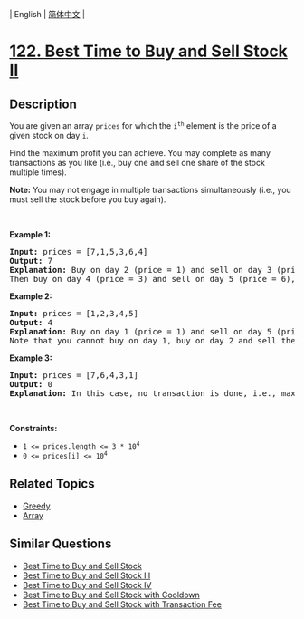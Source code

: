 
| English | [简体中文](README.md) |

# [122. Best Time to Buy and Sell Stock II](https://leetcode-cn.com/problems/best-time-to-buy-and-sell-stock-ii/)

## Description

<p>You are given an array <code>prices</code> for which the <code>i<sup>th</sup></code> element is the price of a given stock on day <code>i</code>.</p>

<p>Find the maximum profit you can achieve. You may complete as many transactions as you like (i.e., buy one and sell one share of the stock multiple times).</p>

<p><strong>Note:</strong> You may not engage in multiple transactions simultaneously (i.e., you must sell the stock before you buy again).</p>

<p>&nbsp;</p>
<p><strong>Example 1:</strong></p>

<pre>
<strong>Input:</strong> prices = [7,1,5,3,6,4]
<strong>Output:</strong> 7
<strong>Explanation:</strong> Buy on day 2 (price = 1) and sell on day 3 (price = 5), profit = 5-1 = 4.
Then buy on day 4 (price = 3) and sell on day 5 (price = 6), profit = 6-3 = 3.
</pre>

<p><strong>Example 2:</strong></p>

<pre>
<strong>Input:</strong> prices = [1,2,3,4,5]
<strong>Output:</strong> 4
<strong>Explanation:</strong> Buy on day 1 (price = 1) and sell on day 5 (price = 5), profit = 5-1 = 4.
Note that you cannot buy on day 1, buy on day 2 and sell them later, as you are engaging multiple transactions at the same time. You must sell before buying again.
</pre>

<p><strong>Example 3:</strong></p>

<pre>
<strong>Input:</strong> prices = [7,6,4,3,1]
<strong>Output:</strong> 0
<strong>Explanation:</strong> In this case, no transaction is done, i.e., max profit = 0.
</pre>

<p>&nbsp;</p>
<p><strong>Constraints:</strong></p>

<ul>
	<li><code>1 &lt;= prices.length &lt;= 3 * 10<sup>4</sup></code></li>
	<li><code>0 &lt;= prices[i] &lt;= 10<sup>4</sup></code></li>
</ul>


## Related Topics

- [Greedy](https://leetcode-cn.com/tag/greedy)
- [Array](https://leetcode-cn.com/tag/array)

## Similar Questions

- [Best Time to Buy and Sell Stock](../best-time-to-buy-and-sell-stock/README_EN.md)
- [Best Time to Buy and Sell Stock III](../best-time-to-buy-and-sell-stock-iii/README_EN.md)
- [Best Time to Buy and Sell Stock IV](../best-time-to-buy-and-sell-stock-iv/README_EN.md)
- [Best Time to Buy and Sell Stock with Cooldown](../best-time-to-buy-and-sell-stock-with-cooldown/README_EN.md)
- [Best Time to Buy and Sell Stock with Transaction Fee](../best-time-to-buy-and-sell-stock-with-transaction-fee/README_EN.md)
